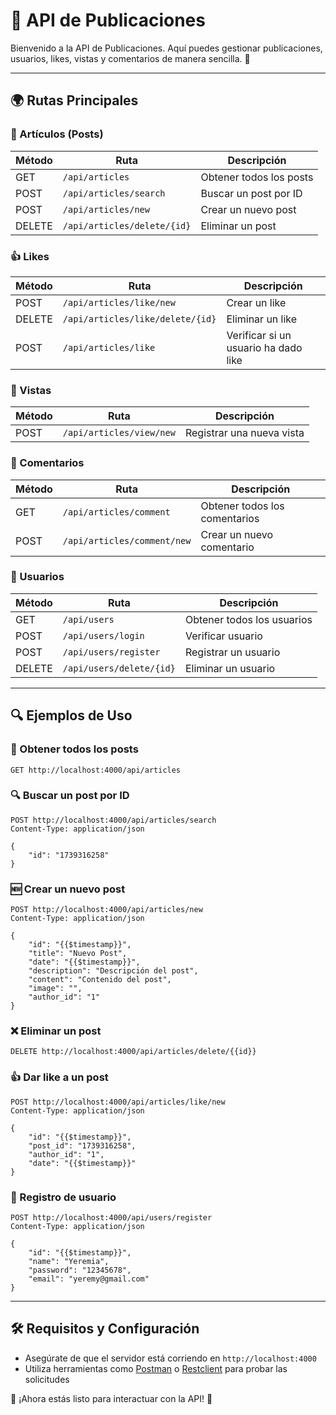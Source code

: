 # 📌 API de Publicaciones

Bienvenido a la API de Publicaciones. Aquí puedes gestionar publicaciones, usuarios, likes, vistas y comentarios de manera sencilla. 🚀

---

## 🌍 Rutas Principales

### 📄 Artículos (Posts)
| Método | Ruta | Descripción |
|--------|------|-------------|
| GET | `/api/articles` | Obtener todos los posts |
| POST | `/api/articles/search` | Buscar un post por ID |
| POST | `/api/articles/new` | Crear un nuevo post |
| DELETE | `/api/articles/delete/{id}` | Eliminar un post |

### 👍 Likes
| Método | Ruta | Descripción |
|--------|------|-------------|
| POST | `/api/articles/like/new` | Crear un like |
| DELETE | `/api/articles/like/delete/{id}` | Eliminar un like |
| POST | `/api/articles/like` | Verificar si un usuario ha dado like |

### 👀 Vistas
| Método | Ruta | Descripción |
|--------|------|-------------|
| POST | `/api/articles/view/new` | Registrar una nueva vista |

### 💬 Comentarios
| Método | Ruta | Descripción |
|--------|------|-------------|
| GET | `/api/articles/comment` | Obtener todos los comentarios |
| POST | `/api/articles/comment/new` | Crear un nuevo comentario |

### 👤 Usuarios
| Método | Ruta | Descripción |
|--------|------|-------------|
| GET | `/api/users` | Obtener todos los usuarios |
| POST | `/api/users/login` | Verificar usuario |
| POST | `/api/users/register` | Registrar un usuario |
| DELETE | `/api/users/delete/{id}` | Eliminar un usuario |

---

## 🔍 Ejemplos de Uso

### 📝 Obtener todos los posts
```http
GET http://localhost:4000/api/articles
```

### 🔍 Buscar un post por ID
```http
POST http://localhost:4000/api/articles/search
Content-Type: application/json

{
    "id": "1739316258"
}
```

### 🆕 Crear un nuevo post
```http
POST http://localhost:4000/api/articles/new
Content-Type: application/json

{
    "id": "{{$timestamp}}",
    "title": "Nuevo Post",
    "date": "{{$timestamp}}",
    "description": "Descripción del post",
    "content": "Contenido del post",
    "image": "",
    "author_id": "1"
}
```

### ❌ Eliminar un post
```http
DELETE http://localhost:4000/api/articles/delete/{{id}}
```

### 👍 Dar like a un post
```http
POST http://localhost:4000/api/articles/like/new
Content-Type: application/json

{
    "id": "{{$timestamp}}",
    "post_id": "1739316258",
    "author_id": "1",
    "date": "{{$timestamp}}"
}
```

### 🏁 Registro de usuario
```http
POST http://localhost:4000/api/users/register
Content-Type: application/json

{
    "id": "{{$timestamp}}",
    "name": "Yeremia",
    "password": "12345678",
    "email": "yeremy@gmail.com"
}
```

---

## 🛠 Requisitos y Configuración
- Asegúrate de que el servidor está corriendo en `http://localhost:4000`
- Utiliza herramientas como [Postman](https://www.postman.com/) o [Restclient](http://restclient.net/) para probar las solicitudes

🚀 ¡Ahora estás listo para interactuar con la API! 🎉


